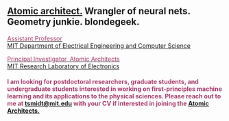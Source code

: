 ## [Atomic architect.](https://cs.lbl.gov/news-media/news/2018/tess-smidt-atomic-architect-and-2018-luis-alvarez-fellow/) Wrangler of neural nets. Geometry junkie. blondegeek.


<a href="https://www.eecs.mit.edu/people/faculty/tess-smidt"><font color="A83869">Assistant Professor</font></a>
<br>
<a href="https://www.eecs.mit.edu/">MIT Department of Electrical Engineering and Computer Science</a>

<a href="http://atomicarchitects.com/"><font color="A83869">Principal Investigator, Atomic Architects</font></a>
<br>
<a href="https://www.rle.mit.edu/">MIT Research Laboratory of Electronics</a>

#### <font color="A83869">I am looking for postdoctoral researchers, graduate students, and undergraduate students interested in working on first-principles machine learning and its applications to the physical sciences. Please reach out to me at <a href="mailto:tsmidt@mit.edu?subject=Joining the Atomic Architects">tsmidt@mit.edu</a> with your CV if interested in joining the <a href="http://atomicarchitects.com/">Atomic Architects.</a></font>

<!-- ## Upcoming <s>Travel and</s> (Remote) Talks {#talks} -->
<!-- * ... -->

